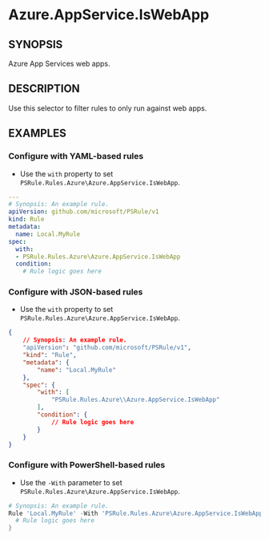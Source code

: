 # Azure.AppService.IsWebApp

## SYNOPSIS

Azure App Services web apps.

## DESCRIPTION

Use this selector to filter rules to only run against web apps.

## EXAMPLES

### Configure with YAML-based rules

- Use the `with` property to set `PSRule.Rules.Azure\Azure.AppService.IsWebApp`.

```yaml
---
# Synopsis: An example rule.
apiVersion: github.com/microsoft/PSRule/v1
kind: Rule
metadata:
  name: Local.MyRule
spec:
  with:
  - PSRule.Rules.Azure\Azure.AppService.IsWebApp
  condition:
    # Rule logic goes here
```

### Configure with JSON-based rules

- Use the `with` property to set `PSRule.Rules.Azure\Azure.AppService.IsWebApp`.

```json
{
    // Synopsis: An example rule.
    "apiVersion": "github.com/microsoft/PSRule/v1",
    "kind": "Rule",
    "metadata": {
        "name": "Local.MyRule"
    },
    "spec": {
        "with": [
            "PSRule.Rules.Azure\\Azure.AppService.IsWebApp"
        ],
        "condition": {
            // Rule logic goes here
        }
    }
}
```

### Configure with PowerShell-based rules

- Use the `-With` parameter to set `PSRule.Rules.Azure\Azure.AppService.IsWebApp`.

```powershell
# Synopsis: An example rule.
Rule 'Local.MyRule' -With 'PSRule.Rules.Azure\Azure.AppService.IsWebApp' {
  # Rule logic goes here
}
```
